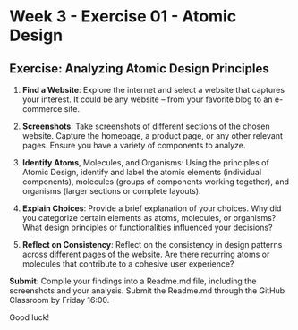 # Week 3 - Exercise 01 - Atomic Design

## Exercise: Analyzing Atomic Design Principles

1. **Find a Website**: Explore the internet and select a website that captures your interest. It could be any website – from your favorite blog to an e-commerce site.

2. **Screenshots**: Take screenshots of different sections of the chosen website. Capture the homepage, a product page, or any other relevant pages. Ensure you have a variety of components to analyze.

3. **Identify Atoms**, Molecules, and Organisms: Using the principles of Atomic Design, identify and label the atomic elements (individual components), molecules (groups of components working together), and organisms (larger sections or complete layouts).

4. **Explain Choices**: Provide a brief explanation of your choices. Why did you categorize certain elements as atoms, molecules, or organisms? What design principles or functionalities influenced your decisions?

5. **Reflect on Consistency**: Reflect on the consistency in design patterns across different pages of the website. Are there recurring atoms or molecules that contribute to a cohesive user experience?

**Submit**: Compile your findings into a Readme.md file, including the screenshots and your analysis. Submit the Readme.md through the GitHub Classroom by Friday 16:00.

Good luck! 

